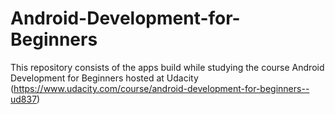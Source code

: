 # Android-Development-for-Beginners
This repository consists of the apps build while studying the course Android Development for Beginners hosted at Udacity (https://www.udacity.com/course/android-development-for-beginners--ud837)
